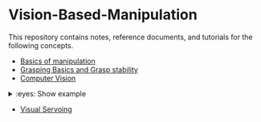 # Vision-Based-Manipulation
This repository contains notes, reference documents, and tutorials for the following concepts. 
- [Basics of manipulation](https://github.com/Gokulsrinivas98/Vision-Based-Manipulation/tree/main/HW1)
- [Grasping Basics and Grasp stability](https://github.com/Gokulsrinivas98/Vision-Based-Manipulation/tree/main/HW2)
- [Computer Vision](https://github.com/Gokulsrinivas98/Vision-Based-Manipulation/tree/main/HW3)

<details>
<summary>:eyes: Show example</summary>

![Anurag's GitHub stats](https://github-readme-stats.vercel.app/api?username=anuraghazra\&show_icons=true\&bg_color=00000000)
</details>

- [Visual Servoing](https://github.com/Gokulsrinivas98/Vision-Based-Manipulation/tree/main/HW4)
  
